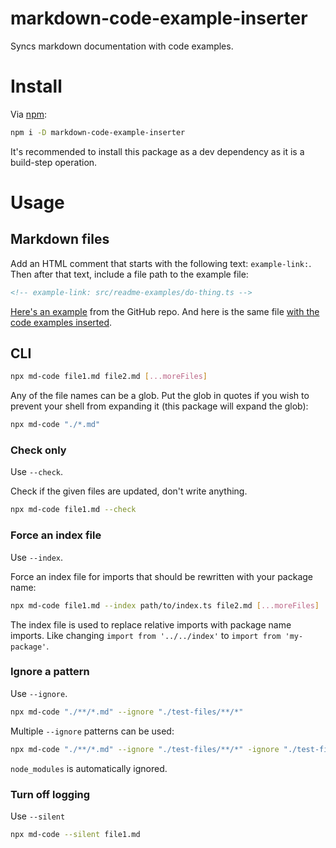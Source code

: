 # markdown-code-example-inserter

Syncs markdown documentation with code examples.

# Install

Via [npm](https://www.npmjs.com/package/markdown-code-example-inserter):

```bash
npm i -D markdown-code-example-inserter
```

It's recommended to install this package as a dev dependency as it is a build-step operation.

# Usage

## Markdown files

Add an HTML comment that starts with the following text: `example-link:`. Then after that text, include a file path to the example file:

```html
<!-- example-link: src/readme-examples/do-thing.ts -->
```

[Here's an example](https://raw.githubusercontent.com/electrovir/markdown-code-example-inserter/main/test-files/full-package-example/README.md) from the GitHub repo. And here is the same file [with the code examples inserted](https://github.com/electrovir/markdown-code-example-inserter/blob/main/test-files/full-package-example/README.expect.md).

## CLI

```bash
npx md-code file1.md file2.md [...moreFiles]
```

Any of the file names can be a glob. Put the glob in quotes if you wish to prevent your shell from expanding it (this package will expand the glob):

```bash
npx md-code "./*.md"
```

### Check only

Use `--check`.

Check if the given files are updated, don't write anything.

```bash
npx md-code file1.md --check
```

### Force an index file

Use `--index`.

Force an index file for imports that should be rewritten with your package name:

```bash
npx md-code file1.md --index path/to/index.ts file2.md [...moreFiles]
```

The index file is used to replace relative imports with package name imports. Like changing `import from '../../index'` to `import from 'my-package'`.

### Ignore a pattern

Use `--ignore`.

```bash
npx md-code "./**/*.md" --ignore "./test-files/**/*"
```

Multiple `--ignore` patterns can be used:

```bash
npx md-code "./**/*.md" --ignore "./test-files/**/*" -ignore "./test-files/**/*"
```

`node_modules` is automatically ignored.

### Turn off logging

Use `--silent`

```bash
npx md-code --silent file1.md
```
